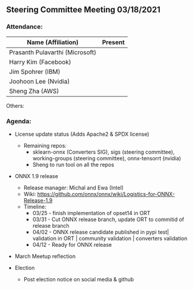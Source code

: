 ## Steering Committee Meeting 03/18/2021

### Attendance:

| Name (Affiliation)              | Present  |
| ------------------------------- | -------- |
| Prasanth Pulavarthi (Microsoft) |       |
| Harry Kim (Facebook)            |       |
| Jim Spohrer (IBM)               |       |
| Joohoon Lee (Nvidia)            |       |
| Sheng Zha (AWS)                 |       |

Others: 

### Agenda:

* License update status (Adds Apache2 & SPDX license)
    * Remaining repos:
      * sklearn-onnx (Converters SIG), sigs (steering committee), working-groups (steering committee), onnx-tensorrt (nvidia)
      * Sheng to run tool on all the repos

* ONNX 1.9 release
    * Release manager: Michal and Ewa (Intel)
    * Wiki: https://github.com/onnx/onnx/wiki/Logistics-for-ONNX-Release-1.9
    * Timeline:
      * 03/25 - finish implementation of opset14 in ORT
      * 03/31 - Cut ONNX release branch, update ORT to commitid of release branch
      * 04/02 - ONNX release candidate published in pypi test| validation in ORT | community validation | converters validation
      * 04/12 - Ready for ONNX release

* March Meetup reflection
* Election 
    * Post election notice on social media & github
   
